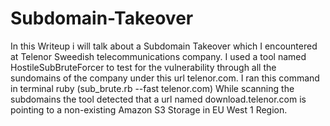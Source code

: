 # Subdomain-Takeover
In this Writeup i will talk about a Subdomain Takeover which I encountered at Telenor Sweedish telecommunications company.
I used a tool named HostileSubBruteForcer to test for the vulnerability through all the sundomains of the company under this url telenor.com.
I ran this command in terminal ruby (sub_brute.rb --fast telenor.com)
While scanning the subdomains the tool detected that a url named download.telenor.com is pointing to a non-existing Amazon S3 Storage in EU West 1 Region.
